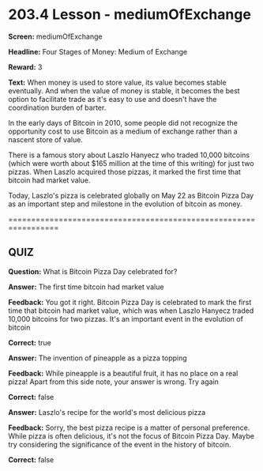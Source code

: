 # 203.4 Lesson - mediumOfExchange

**Screen:** mediumOfExchange

**Headline:** Four Stages of Money: Medium of Exchange

**Reward:** 3

**Text:** When money is used to store value, its value becomes stable eventually. And when the value of money is stable, it becomes the best option to facilitate trade as it&#x27;s easy to use and doesn&#x27;t have the coordination burden of barter.

In the early days of Bitcoin in 2010, some people did not recognize the opportunity cost to use Bitcoin as a medium of exchange rather than a nascent store of value.

There is a famous story about Laszlo Hanyecz who traded 10,000 bitcoins (which were worth about $165 million at the time of this writing) for just two pizzas. When Laszlo acquired those pizzas, it marked the first time that bitcoin had market value.

Today, Laszlo&#x27;s pizza is celebrated globally on May 22 as Bitcoin Pizza Day as an important step and milestone in the evolution of bitcoin as money.


=================================================================

## QUIZ

**Question:** What is Bitcoin Pizza Day celebrated for?


**Answer:** The first time bitcoin had market value

**Feedback:** You got it right. Bitcoin Pizza Day is celebrated to mark the first time that bitcoin had market value, which was when Laszlo Hanyecz traded 10,000 bitcoins for two pizzas. It&#x27;s an important event in the evolution of bitcoin

**Correct:** true

**Answer:** The invention of pineapple as a pizza topping

**Feedback:** While pineapple is a beautiful fruit, it has no place on a real pizza! Apart from this side note, your answer is wrong. Try again

**Correct:** false

**Answer:** Laszlo&#x27;s recipe for the world&#x27;s most delicious pizza

**Feedback:** Sorry, the best pizza recipe is a matter of personal preference. While pizza is often delicious, it&#x27;s not the focus of Bitcoin Pizza Day. Maybe try considering the significance of the event in the history of bitcoin.

**Correct:** false


<figure><img src="../.gitbook/assets/203-04.png" alt=""><figcaption></figcaption></figure>


